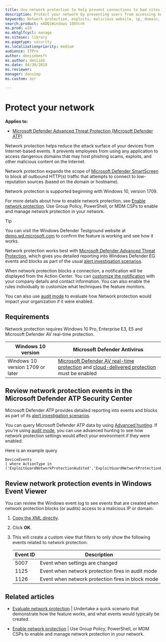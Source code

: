 ```yaml
---
title: Use network protection to help prevent connections to bad sites
description: Protect your network by preventing users from accessing known malicious and suspicious network addresses
keywords: Network protection, exploits, malicious website, ip, domain, domains
search.product: eADQiWindows 10XVcnh
ms.prod: w10
ms.mktglfcycl: manage
ms.sitesec: library
ms.pagetype: security
ms.localizationpriority: medium
audience: ITPro
author: denisebmsft
ms.author: deniseb
ms.date: 04/30/2019
ms.reviewer: 
manager: dansimp
ms.custom: asr

---
```


# Protect your network

**Applies to:**

- [Microsoft Defender Advanced Threat Protection (Microsoft Defender ATP)](https://go.microsoft.com/fwlink/p/?linkid=2069559)

Network protection helps reduce the attack surface of your devices from Internet-based events. It prevents employees from using any application to access dangerous domains that may host phishing scams, exploits, and other malicious content on the Internet.

Network protection expands the scope of [Microsoft Defender SmartScreen](../microsoft-defender-smartscreen/microsoft-defender-smartscreen-overview.md) to block all outbound HTTP(s) traffic that attempts to connect to low-reputation sources (based on the domain or hostname).

Network protection is supported beginning with Windows 10, version 1709. 

For more details about how to enable network protection, see [Enable network protection](enable-network-protection.md). Use Group Policy, PowerShell, or MDM CSPs to enable and manage network protection in your network.

> [!TIP]
> You can visit the Windows Defender Testground website at [demo.wd.microsoft.com](https://demo.wd.microsoft.com?ocid=cx-wddocs-testground) to confirm the feature is working and see how it works.

Network protection works best with [Microsoft Defender Advanced Threat Protection](../microsoft-defender-atp/microsoft-defender-advanced-threat-protection.md), which gives you detailed reporting into Windows Defender EG events and blocks as part of the usual [alert investigation scenarios](../microsoft-defender-atp/investigate-alerts.md).

When network protection blocks a connection, a notification will be displayed from the Action Center. You can [customize the notification](customize-attack-surface-reduction.md#customize-the-notification) with your company details and contact information. You can also enable the rules individually to customize what techniques the feature monitors.

You can also use [audit mode](audit-windows-defender.md) to evaluate how Network protection would impact your organization if it were enabled.

## Requirements

Network protection requires Windows 10 Pro, Enterprise E3, E5 and Microsoft Defender AV real-time protection.

Windows 10 version | Microsoft Defender Antivirus
-|-
Windows 10 version 1709 or later | [Microsoft Defender AV real-time protection](../microsoft-defender-antivirus/configure-real-time-protection-microsoft-defender-antivirus.md) and [cloud-delivered protection](../microsoft-defender-antivirus/enable-cloud-protection-microsoft-defender-antivirus.md) must be enabled

## Review network protection events in the Microsoft Defender ATP Security Center

Microsoft Defender ATP provides detailed reporting into events and blocks as part of its [alert investigation scenarios](../microsoft-defender-atp/investigate-alerts.md).

You can query Microsoft Defender ATP data by using [Advanced hunting](https://docs.microsoft.com/windows/security/threat-protection/microsoft-defender-atp/advanced-hunting-windows-defender-advanced-threat-protection). If you're using [audit mode](audit-windows-defender.md), you can use advanced hunting to see how network protection settings would affect your environment if they were enabled.

Here is an example query

```kusto
DeviceEvents
| where ActionType in ('ExploitGuardNetworkProtectionAudited','ExploitGuardNetworkProtectionBlocked')
```

## Review network protection events in Windows Event Viewer

You can review the Windows event log to see events that are created when network protection blocks (or audits) access to a malicious IP or domain:

1. [Copy the XML directly](event-views.md).

2. Click **OK**.

3. This will create a custom view that filters to only show the following events related to network protection:

   Event ID | Description
   -|-
   5007 | Event when settings are changed
   1125 | Event when network protection fires in audit mode
   1126 | Event when network protection fires in block mode

## Related articles

- [Evaluate network protection](evaluate-network-protection.md) | Undertake a quick scenario that demonstrate how the feature works, and what events would typically be created.

- [Enable network protection](enable-network-protection.md) | Use Group Policy, PowerShell, or MDM CSPs to enable and manage network protection in your network.
